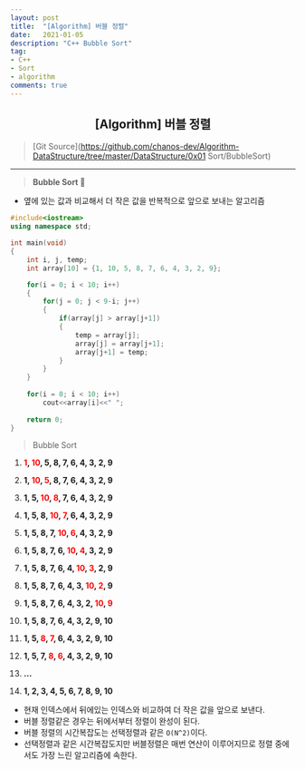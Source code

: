 ```yaml
---
layout: post
title:  "[Algorithm] 버블 정렬"
date:   2021-01-05
description: "C++ Bubble Sort"
tag: 
- C++
- Sort
- algorithm
comments: true
---
```


## <center>[Algorithm] 버블 정렬</center>  

>[Git Source](https://github.com/chanos-dev/Algorithm-DataStructure/tree/master/DataStructure/0x01 Sort/BubbleSort)

---

> <b> Bubble Sort </b> 🧼
 
- 옆에 있는 값과 비교해서 더 작은 값을 반복적으로 앞으로 보내는 알고리즘

```cpp
#include<iostream>
using namespace std;

int main(void)
{
	int i, j, temp;
	int array[10] = {1, 10, 5, 8, 7, 6, 4, 3, 2, 9};

	for(i = 0; i < 10; i++)
	{
		for(j = 0; j < 9-i; j++)
		{
			if(array[j] > array[j+1])
			{
				temp = array[j];
				array[j] = array[j+1];
				array[j+1] = temp;
			}
		}
	}
	
	for(i = 0; i < 10; i++)
		cout<<array[i]<<" ";
	
	return 0;
}
``` 

> Bubble Sort

 1. **<span style="color:red">1</span>, <span style="color:red">10</span>, 5, 8, 7, 6, 4, 3, 2, 9**

 2. **1, <span style="color:red">10</span>, <span style="color:red">5</span>, 8, 7, 6, 4, 3, 2, 9**

 3. **1, 5, <span style="color:red">10</span>, <span style="color:red">8</span>, 7, 6, 4, 3, 2, 9**

 4. **1, 5, 8, <span style="color:red">10</span>, <span style="color:red">7</span>, 6, 4, 3, 2, 9**

 5. **1, 5, 8, 7, <span style="color:red">10</span>, <span style="color:red">6</span>, 4, 3, 2, 9**

 6. **1, 5, 8, 7, 6, <span style="color:red">10</span>, <span style="color:red">4</span>, 3, 2, 9**

 7. **1, 5, 8, 7, 6, 4, <span style="color:red">10</span>, <span style="color:red">3</span>, 2, 9**

 8. **1, 5, 8, 7, 6, 4, 3, <span style="color:red">10</span>, <span style="color:red">2</span>, 9**

 9. **1, 5, 8, 7, 6, 4, 3, 2, <span style="color:red">10</span>, <span style="color:red">9</span>**

 10. **1, 5, 8, 7, 6, 4, 3, 2, 9, 10**

 11. **1, 5, <span style="color:red">8</span>, <span style="color:red">7</span>, 6, 4, 3, 2, 9, 10**

 12. **1, 5, 7, <span style="color:red">8</span>, <span style="color:red">6</span>, 4, 3, 2, 9, 10**

 13. **...**

 14. **1, 2, 3, 4, 5, 6, 7, 8, 9, 10**

- 현재 인덱스에서 뒤에있는 인덱스와 비교하여 더 작은 값을 앞으로 보낸다.
- 버블 정렬같은 경우는 뒤에서부터 정렬이 완성이 된다.
- 버블 정렬의 시간복잡도는 선택정렬과 같은 `O(N^2)`이다.
- 선택정렬과 같은 시간복잡도지만 버블정렬은 매번 연산이 이루어지므로 정렬 중에서도 가장 느린 알고리즘에 속한다.